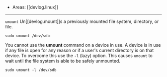 
- Areas: [[devlog.linux]]

---

`umount` Un[[devlog.mount]]s a previously mounted file system, directory, or file.

```
sudo umount /dev/sdb
```

You cannot use the **umount** command on a device in use. A device is in use if any file is open for any reason or if a user's current directory is on that device.
To overcome this use the `-l` (lazy) option. This causes `umount` to wait until the file system is able to be safely unmounted.

```
sudo umount -l /dev/sdb
```
